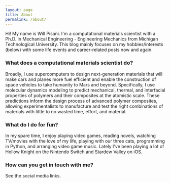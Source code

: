 ```yaml
---
layout: page
title: About
permalink: /about/
---
```


Hi! My name is Will Pisani. I'm a computational materials scientist with a Ph.D. in Mechanical Engineering - Engineering Mechanics from Michigan Technological University. This blog mainly focuses on my hobbies/interests (below) with some life events and career-related posts now and again.



### What does a computational materials scientist do?

Broadly, I use supercomputers to design next-generation materials that will make cars and planes more fuel efficient and enable the construction of space vehicles to take humanity to Mars and beyond. Specifically, I use molecular dynamics modeling to predict mechanical, thermal, and interfacial properties of polymers and their composites at the atomistic scale. These predictions inform the design process of advanced polymer composites, allowing experimentalists to manufacture and test the right combinations of materials with little to no wasted time, effort, and material.

### What do I do for fun?

In my spare time, I enjoy playing video games, reading novels, watching TV/movies with the love of my life, playing with our three cats, programming in Python, and arranging video game music. Lately I've been playing a lot of Hollow Knight on the Nintendo Switch and Stardew Valley on iOS.

### How can you get in touch with me?

See the social media links.
